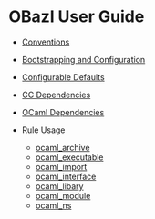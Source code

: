 OBazl User Guide
================

-   [Conventions](conventions.md)
-   [Bootstrapping and Configuration](bootstrap.md)
-   [Configurable Defaults](configrable_defaults.md)
-   [CC Dependencies](cc_deps.md)
-   [OCaml Dependencies](ocam_deps.md)

-   Rule Usage

    -   [ocaml\_archive](ocaml_archive.md)
    -   [ocaml\_executable](ocaml_executable.md)
    -   [ocaml\_import](ocaml_import.md)
    -   [ocaml\_interface](ocaml_interface.md)
    -   [ocaml\_libary](ocaml_library.md)
    -   [ocaml\_module](ocaml_module.md)
    -   [ocaml\_ns](ocaml_ns.md)
